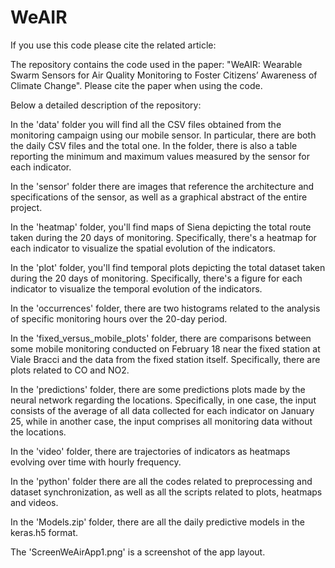 # WeAIR
If you use this code please cite the related article: 

The repository contains the code used in the paper: "WeAIR: Wearable Swarm Sensors for Air Quality
Monitoring to Foster Citizens’ Awareness of Climate Change". Please cite the paper when using the code.

Below a detailed description of the repository:

In the 'data' folder you will find all the CSV files obtained from the monitoring campaign using our mobile sensor. In particular, there are both the daily CSV files and the total one. In the folder, there is also a table reporting the minimum and maximum values measured by the sensor for each indicator.

In the 'sensor' folder there are images that reference the architecture and specifications of the sensor, as well as a graphical abstract of the entire project.

In the 'heatmap' folder, you'll find maps of Siena depicting the total route taken during the 20 days of monitoring. Specifically, there's a heatmap for each indicator to visualize the spatial evolution of the indicators.

In the 'plot' folder, you'll find temporal plots depicting the total dataset taken during the 20 days of monitoring. Specifically, there's a figure for each indicator to visualize the temporal evolution of the indicators.

In the 'occurrences' folder, there are two histograms related to the analysis of specific monitoring hours over the 20-day period.

In the 'fixed_versus_mobile_plots' folder, there are comparisons between some mobile monitoring conducted on February 18 near the fixed station at Viale Bracci and the data from the fixed station itself. Specifically, there are plots related to CO and NO2.

In the 'predictions' folder, there are some predictions plots made by the neural network regarding the locations. Specifically, in one case, the input consists of the average of all data collected for each indicator on January 25, while in another case, the input comprises all monitoring data without the locations.

In the 'video' folder, there are trajectories of indicators as heatmaps evolving over time with hourly frequency.

In the 'python' folder there are all the codes related to preprocessing and dataset synchronization, as well as all the scripts related to plots, heatmaps and videos.

In the 'Models.zip' folder, there are all the daily predictive models in the keras.h5 format.

The 'ScreenWeAirApp1.png' is a screenshot of the app layout.
